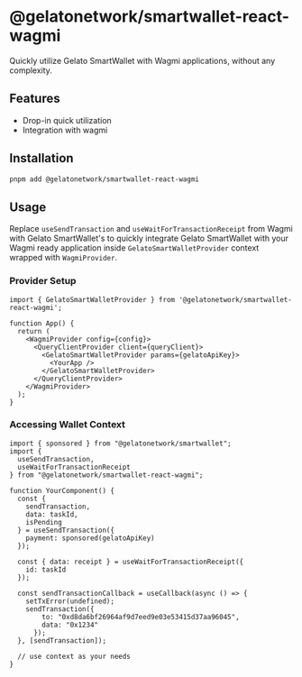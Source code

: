 # @gelatonetwork/smartwallet-react-wagmi

Quickly utilize Gelato SmartWallet with Wagmi applications, without any complexity.

## Features

- Drop-in quick utilization
- Integration with wagmi

## Installation
```bash
pnpm add @gelatonetwork/smartwallet-react-wagmi
```

## Usage

Replace `useSendTransaction` and `useWaitForTransactionReceipt` from Wagmi with Gelato SmartWallet's to quickly
integrate Gelato SmartWallet with your Wagmi ready application inside `GelatoSmartWalletProvider` context wrapped with
`WagmiProvider`.

### Provider Setup

```tsx
import { GelatoSmartWalletProvider } from '@gelatonetwork/smartwallet-react-wagmi';

function App() {
  return (
    <WagmiProvider config={config}>
      <QueryClientProvider client={queryClient}>
        <GelatoSmartWalletProvider params={gelatoApiKey}>
          <YourApp />
        </GelatoSmartWalletProvider>
      </QueryClientProvider>
    </WagmiProvider>
  );
}
```

### Accessing Wallet Context

```tsx
import { sponsored } from "@gelatonetwork/smartwallet";
import {
  useSendTransaction,
  useWaitForTransactionReceipt
} from "@gelatonetwork/smartwallet-react-wagmi";

function YourComponent() {
  const {
    sendTransaction,
    data: taskId,
    isPending
  } = useSendTransaction({
    payment: sponsored(gelatoApiKey)
  });

  const { data: receipt } = useWaitForTransactionReceipt({
    id: taskId
  });

  const sendTransactionCallback = useCallback(async () => {
    setTxError(undefined);
    sendTransaction({
        to: "0xd8da6bf26964af9d7eed9e03e53415d37aa96045",
        data: "0x1234"
      });
  }, [sendTransaction]);

  // use context as your needs
}
```
